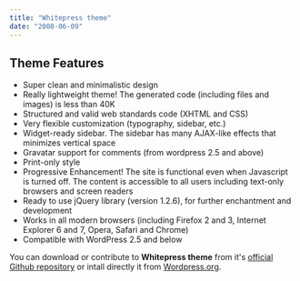 ```yaml
---
title: "Whitepress theme"
date: "2008-06-09"
---
```


## Theme Features

- Super clean and minimalistic design
- Really lightweight theme! The generated code (including files and images) is less than 40K
- Structured and valid web standards code (XHTML and CSS)
- Very flexible customization (typography, sidebar, etc.)
- Widget-ready sidebar. The sidebar has many AJAX-like effects that minimizes vertical space
- Gravatar support for comments (from wordpress 2.5 and above)
- Print-only style
- Progressive Enhancement! The site is functional even when Javascript is turned off. The content is accessible to all users including text-only browsers and screen readers
- Ready to use jQuery library (version 1.2.6), for further enchantment and development
- Works in all modern browsers (including Firefox 2 and 3, Internet Explorer 6 and 7, Opera, Safari and Chrome)
- Compatible with WordPress 2.5 and below

You can download or contribute to **Whitepress theme** from it's [official Github repository](https://github.com/tsevdos/Whitepress "Whitepress theme Github repo") or intall directly it from [Wordpress.org](https://wordpress.org/themes/whitepress/ "Whitepress theme at Wordpress.org").
